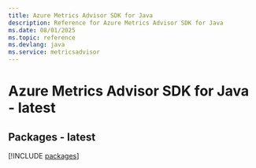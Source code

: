```yaml
---
title: Azure Metrics Advisor SDK for Java
description: Reference for Azure Metrics Advisor SDK for Java
ms.date: 08/01/2025
ms.topic: reference
ms.devlang: java
ms.service: metricsadvisor
---
```

# Azure Metrics Advisor SDK for Java - latest
## Packages - latest
[!INCLUDE [packages](metrics-advisor-index.md)]